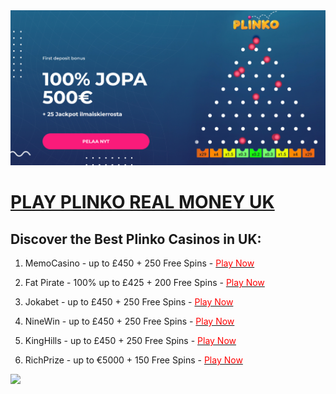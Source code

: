 
<a rel="nofollow" href="https://ventut.com/spFFnwhb"> 
    <img src="https://github.com/plinko-casino/Plinko-finland/blob/main/Screenshot_10.png">
</a>

<h1><a rel="nofollow" href="https://ventut.com/spFFnwhb">PLAY PLINKO REAL MONEY UK</a></h1>
<h2> Discover the Best Plinko Casinos in UK: </h2>

1) MemoCasino - up to £450 + 250 Free Spins - 
   <a href="https://ventut.com/spFFnwhb" rel="nofollow">
       <span style="color:red">Play Now</span>
   </a>

2) Fat Pirate - 100% up to £425 + 200 Free Spins - 
   <a href="https://ventut.com/RNML39hb" rel="nofollow">
       <span style="color:red">Play Now</span>
   </a>

3) Jokabet - up to £450 + 250 Free Spins - 
   <a href="https://ventut.com/PrJHGWcY" rel="nofollow">
       <span style="color:red">Play Now</span>
   </a>

4) NineWin - up to £450 + 250 Free Spins - 
   <a href="https://ventut.com/JD5wrvf7" rel="nofollow">
       <span style="color:red">Play Now</span>
   </a>

5) KingHills - up to £450 + 250 Free Spins - 
   <a href="https://ventut.com/7HchYDDv" rel="nofollow">
       <span style="color:red">Play Now</span>
   </a>

6) RichPrize - up to €5000 + 150 Free Spins - 
   <a href="https://ventut.com/WyF81NDD" rel="nofollow">
       <span style="color:red">Play Now</span>
   </a>

<a rel="nofollow" href="https://ventut.com/spFFnwhb"> 
    <img src="https://static.vecteezy.com/system/resources/thumbnails/035/753/221/small_2x/video-play-button-icon-for-graphic-design-logo-web-site-social-media-mobile-app-ui-illustration-png.png">
</a>
